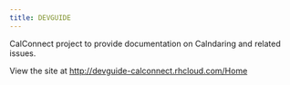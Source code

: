 ```yaml
---
title: DEVGUIDE
---
```


CalConnect project to provide documentation on Calndaring and related issues.

View the site at http://devguide-calconnect.rhcloud.com/Home
